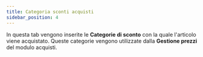 ```yaml
---
title: Categoria sconti acquisti
sidebar_position: 4
---
```


In questa tab vengono inserite le **Categorie di sconto** con la quale l'articolo viene acquistato. Queste categorie vengono utilizzate dalla **Gestione prezzi** del modulo acquisti. 